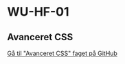 # WU-HF-01

## **Avanceret CSS**

[Gå til "Avanceret CSS" faget på GitHub](https://github.com/rts-cmk-wuhf01/rts-cmk-wuhf01-repo/blob/master/Fag%20Avanceret%20CSS/Fag%20Avanceret%20CSS.md)